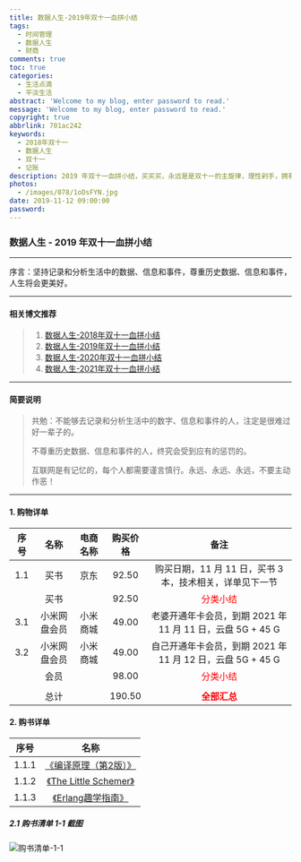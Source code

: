 ```yaml
---
title: 数据人生-2019年双十一血拼小结
tags:
  - 时间管理
  - 数据人生
  - 财商
comments: true
toc: true
categories:
  - 生活点滴
  - 平淡生活
abstract: 'Welcome to my blog, enter password to read.'
message: 'Welcome to my blog, enter password to read.'
copyright: true
abbrlink: 701ac242
keywords:
  - 2018年双十一
  - 数据人生
  - 双十一
  - 记账
description: 2019 年双十一血拼小结，买买买，永远是是双十一的主旋律，理性剁手，拥有健全人生，拥有美好未来。
photos:
  - /images/078/1oDsFYN.jpg
date: 2019-11-12 09:00:00
password:
---
```

<script type="text/javascript" src="/js/src/bai.js"></script>
### 数据人生 - 2019 年双十一血拼小结
------
>
序言：坚持记录和分析生活中的数据、信息和事件，尊重历史数据、信息和事件，人生将会更美好。
>
------

#### 相关博文推荐
> 1. [数据人生-2018年双十一血拼小结](/archives/8a5537ad.html)
> 2. [数据人生-2019年双十一血拼小结](/archives/701ac242.html)
> 3. [数据人生-2020年双十一血拼小结](/archives/bcd2c03.html)
> 4. [数据人生-2021年双十一血拼小结](/archives/9498902c.html)
------

#### 简要说明
> 共勉：不能够去记录和分析生活中的数字、信息和事件的人，注定是很难过好一辈子的。
>
> 不尊重历史数据、信息和事件的人，终究会受到应有的惩罚的。
>
> 互联网是有记忆的，每个人都需要谨言慎行。永远、永远、永远，不要主动作恶！
>
------

#### 1. 购物详单

| 序号 |       名称        |  电商名称   | 购买价格  |          备注                                              |
| :--: | :---------------: | :---------: | :-------: | :--------------------------------------------------------: |
|  1.1 | 买书              | 京东        |   92.50   | 购买日期，11 月 11 日，买书 3 本，技术相关，详单见下一节   |
|      | 买书              |             |   92.50   | <font color="#FF0000" size=3>分类小结</font>               |
|  3.1 | 小米网盘会员      | 小米商城    |   49.00   | 老婆开通年卡会员，到期 2021 年 11 月 11 日，云盘 5G + 45 G |
|  3.2 | 小米网盘会员      | 小米商城    |   49.00   | 自己开通年卡会员，到期 2021 年 11 月 12 日，云盘 5G + 45 G |
|      | 会员              |             |   98.00   | <font color="#FF0000" size=3>分类小结</font>               |
|      |                   |             |           |                                                            |
|      | 总计              |             |  190.50   | <font color="#FF0000" size=3>**全部汇总**</font>           |

#### 2. 购书详单

| 序号   |       名称                                                                            |
| :----: | :-----------------------------------------------------------------------------------: |
| 1.1.1  | [《编译原理（第2版）》](https://item.jd.com/10058776.html)                            |
| 1.1.2  | [《The Little Schemer》](https://item.jd.com/12114953.html)                           |
| 1.1.3  | [《Erlang趣学指南》](https://item.jd.com/11974037.html)                               |

##### 2.1 购书清单 1-1 截图
![购书清单-1-1](/images/208/006tNbRwgy1fx4xmlf3wdj31fa1m00wt.jpg)


